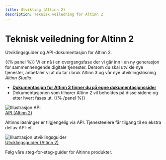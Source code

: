```yaml
---
title: Utvikling (Altinn 2)
description: Teknisk veiledning for Altinn 2
---
```


# Teknisk veiledning for Altinn 2
Utviklingsguider og API-dokumentasjon for Altinn 2.

{{% panel %}}
Vi er nå i en overgangsfase der vi går inn i en ny generasjon for sammenhengende digitale tjenester. Dersom du skal utvikle nye tjenester, anbefaler vi at du tar i bruk Altinn 3 og vår nye utviklingsløsning *Altinn Studio*. 

- **[Dokumentasjon for Altinn 3 finner du på egne dokumentasjonssider](https://docs.altinn.studio/)**
- Dokumentasjonen som tilhører Altinn 2 vil beholdes på disse sidene og etter hvert fases ut.
{{% /panel %}}

<div class="a-card a-cardImage mt-3 mb-3">
  <img src="/docs/images/api.svg" alt="Illustrasjon API">
  <div class="a-cardImage-text">
    <a href="/docs/api/" class="a-linkFeatured">
      API (Altinn 2)
      <i class="ai ai-sm ai-nw ai-nw-right ai-arrowright"></i>
    </a>
    <p class="pt-1">Altinns løsninger er tilgjengelig via API. Tjenesteeiere får tilgang til en ekstra del av API-et.</p>
  </div>
</div>

<div class="a-card a-cardImage mt-3 mb-3">
  <img src="/docs/images/utviklingsguider.svg" alt="Illustrasjon utviklingsguider">
  <div class="a-cardImage-text">
    <a href="/docs/utviklingsguider/" class="a-linkFeatured">
      Utviklingsguider (Altinn 2)
      <i class="ai ai-sm ai-nw ai-nw-right ai-arrowright"></i>
    </a>
    <p class="pt-1">Følg våre steg-for-steg-guider for Altinns produkter.</p>
  </div>
</div>



